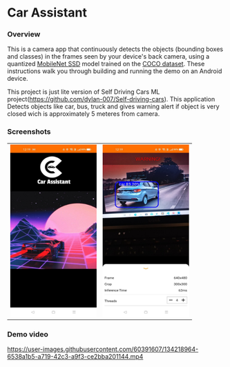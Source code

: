 # Car Assistant

### Overview

This is a camera app that continuously detects the objects (bounding boxes and
classes) in the frames seen by your device's back camera, using a quantized
[MobileNet SSD](https://github.com/tensorflow/models/tree/master/research/object_detection)
model trained on the [COCO dataset](http://cocodataset.org/). These instructions
walk you through building and running the demo on an Android device.

This project is just lite version of Self Driving Cars ML project(https://github.com/dylan-007/Self-driving-cars). This application Detects objects like car, bus, truck and gives warning alert if object is very closed wich is approximately 5 meteres from camera.



### Screenshots
<table>
  <tr>
    <td> <img src="https://raw.githubusercontent.com/Aniket-gawade/Car_Assistant/master/screenshot/car_Assistant_1.jpeg" width="200" height="400" /></td>
    <td> <img src="https://raw.githubusercontent.com/Aniket-gawade/Car_Assistant/master/screenshot/car_Assistant_2.jpeg" width="200" height="400" /></td>
  </tr>
</table>

### Demo video


https://user-images.githubusercontent.com/60391607/134218964-6538a1b5-a719-42c3-a9f3-ce2bba201144.mp4

